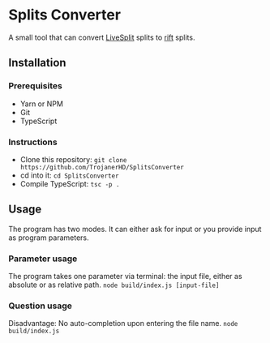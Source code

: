# Splits Converter
A small tool that can convert [LiveSplit](http://livesplit.org/) splits to [rift](https://github.com/vktec/rift) splits.

## Installation

### Prerequisites
+ Yarn or NPM
+ Git
+ TypeScript

### Instructions
+ Clone this repository: `git clone https://github.com/TrojanerHD/SplitsConverter`
+ cd into it: `cd SplitsConverter`
+ Compile TypeScript: `tsc -p .`

## Usage
The program has two modes. It can either ask for input or you provide input as program parameters.

### Parameter usage
The program takes one parameter via terminal: the input file, either as absolute or as relative path.
`node build/index.js [input-file]`

### Question usage
Disadvantage: No auto-completion upon entering the file name.
`node build/index.js`